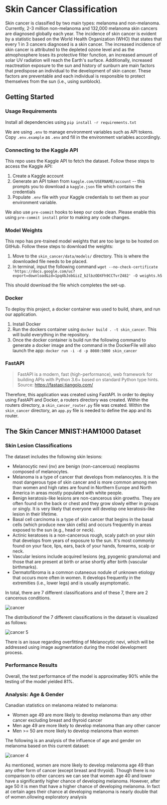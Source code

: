 # Skin Cancer Classification

Skin cancer is classified by two main types: melanoma and non-melanoma.  Currently, 2-3 million non-melanoma and 132,000 melanoma skin cancers are diagnosed globally each year. The incidence of skin cancer is evident by a statistic based on the World Health Organization (WHO) that states that every 1 in 3 cancers diagnosed is a skin cancer. The increased incidence of skin cancer is attributed to the depleted ozone level and as the atmophosphere loses its protective filter function, an increased amount of solar UV radiation will reach the Earth's surface. Additionally, increased reactreation exposure to the sun and history of sunburn are main factors that predispose an individual to the development of skin cancer. These factors are preventable and each individual is responsible to protect themselves from the sun (i.e., using sunblock). 

## Getting Started
### Usage Requirements

Install all dependencies using `pip install -r requirements.txt`

We are using `.env` to manage environment variables such as API tokens. Copy `.env.example` as `.env` and fill in the environment variables accordingly.

### Connecting to the Kaggle API

This repo uses the Kaggle API to fetch the dataset. Follow these steps to access the Kaggle API:

1. Create a Kaggle account
2. Generate an API token from `kaggle.com/USERNAME/account` -- this prompts you to download a `kaggle.json` file which contains the credentials
3. Populate `.env` file with your Kaggle credentials to set them as your environment variable.

We also use `pre-commit` hooks to keep our code clean. Please enable this using `pre-commit install` prior to making any code changes.

### Model Weights

This repo has pre-trained model weights that are too large to be hosted on GitHub. Follow these steps to download the weights:

1. Move to the `skin_cancer/data/models/` directory. This is where the downloaded file needs to be placed.
2. In terminal, input the following command `wget --no-check-certificate 'https://docs.google.com/uc?export=download&id=1pq4bJobGizZ_b2lbzODXFh9CCTvrZ482' -O weights.h5`

This should download the file which completes the set-up.

### Docker
To deploy this project, a docker container was used to build, share, and run our application. 

1. Install Docker
2. Run the dockers container using `docker build . -t skin_cancer`. This will build everything in the repository.
3. Once the docker container is build run the following command to generate a docker image and the command in the DockerFile will also launch the app: `docker run -i -d -p 8080:5000 skin_cancer`

### FastAPI
> FastAPI is a modern, fast (high-performance), web framework for building APIs with Python 3.6+ based on standard Python type hints.
> Source: https://fastapi.tiangolo.com/

Therefore, this application was created using FastAPI. In order to deploy using FastAPI and Docker, a routers directory was created. Within the routers directory, a `skin_cancer_router.py` file was created. Within the `skin_cancer` directory, an `app.py` file is needed to define the app and its router.

## The Skin Cancer MNIST:HAM1000 Dataset
### Skin Lesion Classifications

The dataset includes the following skin lesions:

- Melanocytic nevi (nv) are benign (non-cancerous) neoplasms composed of melanocytes.
- Melanoma is a type of cancer that develops from melanocytes. It is the most dangerous type of skin cancer and is more common among men than women and high rates are found in Northern Europe and North America in areas mostly populated with white people.
- Benign keratosis-like lesions are non-cancerous skin growths. They are often found on the back or chest and they grow slowly either in groups or singly. It is very likely that everyone will develop one keratosis-like lesion in their lifetime.
- Basal cell carcinoma is a type of skin cancer that begins in the basal cells (which produce new skin cells) and occurs frequently in areas exposed to the sun (e.g., head or neck).
- Actinic keratoses is a non-cancerous rough, scaly patch on your skin that develops from years of exposure to the sun. It's most commonly found on your face, lips, ears, back of your hands, forearms, scalp or neck.
- Vascular lesions include acquired lesions (eg, pyogenic granuloma) and those that are present at birth or arise shortly after birth (vascular birthmarks).
- Dermatofibroma is a common cutaneous nodule of unknown etiology that occurs more often in women. It develops frequently in the extremities (i.e., lower legs) and is usually asymptomatic.


In total, there are 7 different classifications and of these 7, there are 2 cancerous conditions.

![cancer](https://user-images.githubusercontent.com/44474067/71536906-d89b5580-28e2-11ea-8ba3-24860f49fced.png)

The distributionof the 7 different classifications in the dataset is visualized as follows:

![cancer 5](https://user-images.githubusercontent.com/44474067/71536999-e9000000-28e3-11ea-8a59-32a9152900bd.png)

There is an issue regarding overfitting of Melanocytic nevi, which will be addressed using image augmentation during the model development process.

### Performance Results
Overall, the test performance of the model is approximatley 90% while the testing of the model yielded 81%. 

### Analysis: Age & Gender

Canadian statistics on melanoma related to melanoma:
- Women age 49 are more likely to develop melanoma than any other cancer excluding breast and thyroid cancer
- Men age 49 are more likely to develop melanoma than any other cancer
- Men >= 50 are more likely to develop melanoma than women

The following is an analysis of the influence of age and gender on melanoma based on this current dataset:

![cancer 4](https://user-images.githubusercontent.com/44474067/71536965-90306780-28e3-11ea-9a28-d01aac4f1de4.png)

As mentioned, women are more likely to develop melanoma age 49 than any other form of cancer (except breast and thryoid). Though there is no comparison to other cancers we can see that women age 40 and lower have a significantly higher chance of developing melanoma. However, after age 50 it is men that have a higher chance of developing melanoma. In fact at certain ages their chance at developing melanoma is nearly double that of women.ollowing exploratory analysis 

